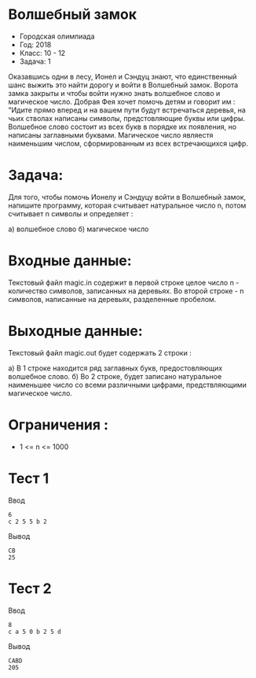 # Волшебный замок
* Городская олимпиада
* Год: 2018
* Класс: 10 - 12
* Задача: 1

Оказавшись одни в лесу, Ионел и Сэндуц знают, что единственный шанс выжить это найти дорогу и войти в Волшебный замок. Ворота замка закрыты и чтобы войти нужно знать
волшебное слово и магическое число. Добрая Фея хочет помочь детям и говорит им : "Идите прямо вперед и на вашем пути будут встречаться деревья, на чьих стволах написаны
символы, предстовляющие буквы или цифры. Волшебное слово состоит из всех букв в порядке их появления, но написаны заглавными буквами. Магическое число являестя наименьшим
числом, сформированным из всех встречающихся цифр.

# Задача:
Для того, чтобы помочь Ионелу и Сэндуцу войти в Волшебный замок, напишите программу, которая считывает натуральное число n, потом считывает n символы и определяет :

а) волшебное слово
б) магическое число

# Входные данные:

Текстовый файл magic.in  содержит в первой строке целое число n - количество символов, записанных на деревьях. Во второй строке - n символов, написанные на деревьях,
разделенные пробелом.

# Выходные данные:

Текстовый файл magic.out  будет содержать 2 строки :

а) В 1 строке находится ряд заглавных букв, предостовляющих волшебное слово.
б) Во 2 строке, будет записано натуральное наименьшее число со всеми различными цифрами, предствляющими магическое число.

# Ограничения :
* 1 <= n <= 1000

# Тест 1

Ввод
```
6
c 2 5 5 b 2
```
Вывод
```
CB
25
```
# Тест 2

Ввод
```
8
c a 5 0 b 2 5 d
```  
Вывод
```
CABD
205
```
